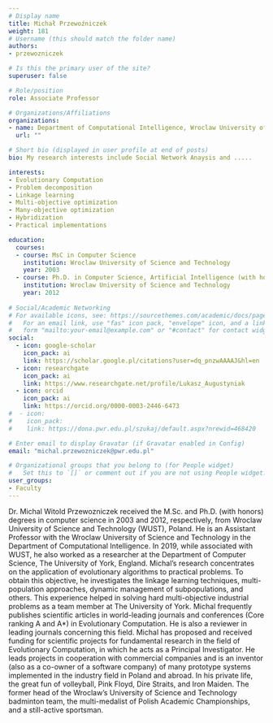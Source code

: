 ```yaml
---
# Display name
title: Michał Przewoźniczek
weight: 181
# Username (this should match the folder name)
authors:
- przewozniczek

# Is this the primary user of the site?
superuser: false

# Role/position
role: Associate Professor

# Organizations/Affiliations
organizations:
- name: Department of Computational Intelligence, Wroclaw University of Science and Technology
  url: ""

# Short bio (displayed in user profile at end of posts)
bio: My research interests include Social Network Anaysis and .....

interests:
- Evolutionary Computation
- Problem decomposition
- Linkage learning
- Multi-objective optimization
- Many-objective optimization
- Hybridization
- Practical implementations

education:
  courses:
  - course: MsC in Computer Science
    institution: Wroclaw University of Science and Technology
    year: 2003
  - course: Ph.D. in Computer Science, Artificial Intelligence (with honours)
    institution: Wroclaw University of Science and Technology
    year: 2012
    
# Social/Academic Networking
# For available icons, see: https://sourcethemes.com/academic/docs/page-builder/#icons
#   For an email link, use "fas" icon pack, "envelope" icon, and a link in the
#   form "mailto:your-email@example.com" or "#contact" for contact widget.
social:
  - icon: google-scholar
    icon_pack: ai
    link: https://scholar.google.pl/citations?user=dq_pnzwAAAAJ&hl=en
  - icon: researchgate
    icon_pack: ai
    link: https://www.researchgate.net/profile/Lukasz_Augustyniak
  - icon: orcid
    icon_pack: ai
    link: https://orcid.org/0000-0003-2446-6473
#  - icon:
#    icon_pack:
#    link: https://dona.pwr.edu.pl/szukaj/default.aspx?nrewid=468420

# Enter email to display Gravatar (if Gravatar enabled in Config)
email: "michal.przewozniczek@pwr.edu.pl"

# Organizational groups that you belong to (for People widget)
#   Set this to `[]` or comment out if you are not using People widget.
user_groups:
- Faculty
---
```

Dr. Michal Witold Przewozniczek received the M.Sc. and Ph.D. (with honors) degrees in computer science
in 2003 and 2012, respectively, from Wroclaw University of Science and Technology (WUST), Poland. He is
an Assistant Professor with the Wroclaw University of Science and Technology in the Department of
Computational Intelligence. In 2019, while associated with WUST, he also worked as a researcher at the
Department of Computer Science, The University of York, England. Michal’s research concentrates on the
application of evolutionary algorithms to practical problems. To obtain this objective, he investigates the
linkage learning techniques, multi-population approaches, dynamic management of subpopulations, and
others. This experience helped in solving hard multi-objective industrial problems as a team member at
The University of York.
Michal frequently publishes scientific articles in world-leading journals and conferences (Core ranking A
and A*) in Evolutionary Computation. He is also a reviewer in leading journals concerning this field. Michal
has proposed and received funding for scientific projects for fundamental research in the field of
Evolutionary Computation, in which he acts as a Principal Investigator. He leads projects in cooperation
with commercial companies and is an inventor (also as a co-owner of a software company) of many
prototype systems implemented in the industry field in Poland and abroad.
In his private life, the great fun of volleyball, Pink Floyd, Dire Straits, and Iron Maiden. The former head of
the Wroclaw’s University of Science and Technology badminton team, the multi-medalist of Polish
Academic Championships, and a still-active sportsman.
